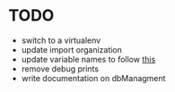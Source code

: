 # TODO
* switch to a virtualenv
* update import organization
* update variable names to follow [this](http://flask.pocoo.org/docs/0.12/styleguide/#naming-conventions)
* remove debug prints
* write documentation on dbManagment
